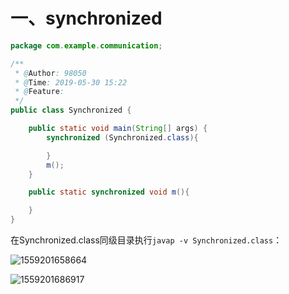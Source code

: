 # 一、synchronized

```java
package com.example.communication;

/**
 * @Author: 98050
 * @Time: 2019-05-30 15:22
 * @Feature:
 */
public class Synchronized {

    public static void main(String[] args) {
        synchronized (Synchronized.class){

        }
        m();
    }

    public static synchronized void m(){

    }
}
```

在Synchronized.class同级目录执行`javap -v Synchronized.class`：

![1559201658664](http://mycsdnblog.work/201919301535-V.png)



![1559201686917](http://mycsdnblog.work/201919301535-8.png)

